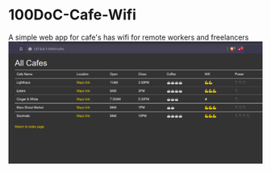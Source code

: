 # 100DoC-Cafe-Wifi
A simple web app for cafe's has wifi for remote workers and freelancers \
![Screenshot](cafes.png)
